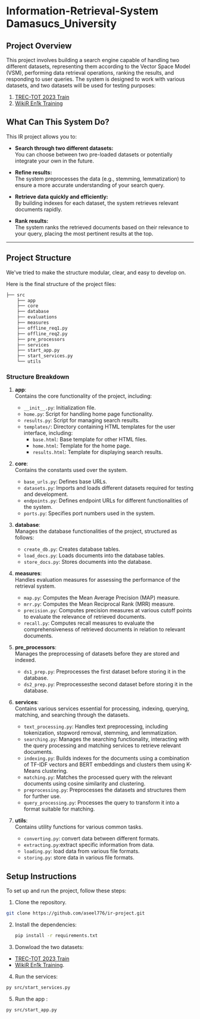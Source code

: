 # Information-Retrieval-System Damasucs_University

## Project Overview

This project involves building a search engine capable of handling two different datasets, representing them according to the Vector Space Model (VSM), performing data retrieval operations, ranking the results, and responding to user queries. The system is designed to work with various datasets, and two datasets will be used for testing purposes:

1. [TREC-TOT 2023 Train](https://ir-datasets.com/trec-tot.html#trec-tot/2023/train)
2. [WikiR En1k Training](https://ir-datasets.com/wikir.html#wikir/en1k/training)

## What Can This System Do?

This IR project allows you to:

- **Search through two different datasets:**\
   You can choose between two pre-loaded datasets or potentially integrate your own in the future.

- **Refine results:**\
  The system preprocesses the data (e.g., stemming, lemmatization) to ensure a more accurate understanding of your search query.

- **Retrieve data quickly and efficiently:**\
  By building indexes for each dataset, the system retrieves relevant documents rapidly.

- **Rank results:**\
  The system ranks the retrieved documents based on their relevance to your query, placing the most pertinent results at the top.

---

## Project Structure

We've tried to make the structure modular, clear, and easy to develop on.

Here is the final structure of the project files:

```bash
├── src
    ├── app
    ├── core
    ├── database
    ├── evaluations
    ├── measures
    ├── offline_req1.py
    ├── offline_req2.py
    ├── pre_processors
    ├── services
    ├── start_app.py
    ├── start_services.py
    └── utils
```

### Structure Breakdown

1. **app**:\
   Contains the core functionality of the project, including:
   - `__init__.py`: Initialization file.
   - `home.py`: Script for handling home page functionality.
   - `results.py`: Script for managing search results.
   - `templates/`: Directory containing HTML templates for the user interface, including:
     - `base.html`: Base template for other HTML files.
     - `home.html`: Template for the home page.
     - `results.html`: Template for displaying search results.
2. **core**:\
   Contains the constants used over the system.

   - `base_urls.py`: Defines base URLs.
   - `datasets.py`: Imports and loads different datasets required for testing and development.
   - `endpoints.py`: Defines endpoint URLs for different functionalities of the system.
   - `ports.py`: Specifies port numbers used in the system.

3. **database**:\
   Manages the database functionalities of the project, structured as follows:

   - `create_db.py`: Creates database tables.
   - `load_docs.py`: Loads documents into the database tables.
   - `store_docs.py`: Stores documents into the database.

4. **measures**:\
    Handles evaluation measures for assessing the performance of the retrieval system.
   - `map.py`: Computes the Mean Average Precision (MAP) measure.
   - `mrr.py`: Computes the Mean Reciprocal Rank (MRR) measure.
   - `precision.py`: Computes precision measures at various cutoff points to evaluate the relevance of retrieved documents.
   - `recall.py`: Computes recall measures to evaluate the comprehensiveness of retrieved documents in relation to relevant documents.
5. **pre_processors**:\
    Manages the preprocessing of datasets before they are stored and indexed.

   - `ds1_prep.py`: Preprocesses the first dataset before storing it in the database.
   - `ds2_prep.py`: Preprocessesthe second dataset before storing it in the database.

6. **services**:\
   Contains various services essential for processing, indexing, querying, matching, and searching through the datasets.

   - `text_processing.py`: Handles text preprocessing, including tokenization, stopword removal, stemming, and lemmatization.
   - `searching.py`: Manages the searching functionality, interacting with the query processing and matching services to retrieve relevant documents.
   - `indexing.py`: Builds indexes for the documents using a combination of TF-IDF vectors and BERT embeddings and clusters them using K-Means clustering.
   - `matching.py`: Matches the processed query with the relevant documents using cosine similarity and clustering.
   - `preprocessing.py`: Preprocesses the datasets and structures them for further use.
   - `query_processing.py`: Processes the query to transform it into a format suitable for matching.

7. **utils**:\
   Contains utility functions for various common tasks.
   - `converting.py`: convert data between different formats.
   - `extracting.py`:extract specific information from data.
   - `loading.py`: load data from various file formats.
   - `storing.py`: store data in various file formats.

## Setup Instructions

To set up and run the project, follow these steps:

1. Clone the repository.

```sh
git clone https://github.com/aseel776/ir-project.git
```

2. Install the dependencies:
   ```sh
   pip install -r requirements.txt
   ```
3. Donwload the two datasets:

- [TREC-TOT 2023 Train](https://ir-datasets.com/trec-tot.html#trec-tot/2023/train)
- [WikiR En1k Training](https://ir-datasets.com/wikir.html#wikir/en1k/training).

4. Run the services:

```sh
py src/start_services.py
```

5. Run the app :

```sh
py src/start_app.py
```
